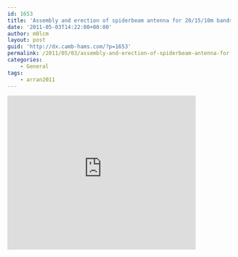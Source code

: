 ```yaml
---
id: 1653
title: 'Assembly and erection of spiderbeam antenna for 20/15/10m bands'
date: '2011-05-03T14:22:00+00:00'
author: m0lcm
layout: post
guid: 'http://dx.camb-hams.com/?p=1653'
permalink: /2011/05/03/assembly-and-erection-of-spiderbeam-antenna-for-201510m-bands/
categories:
    - General
tags:
    - arran2011
---
```


<iframe allowfullscreen="" frameborder="0" height="349" loading="lazy" src="http://www.youtube.com/embed/Dj2xL9k-NTk" width="425"></iframe>